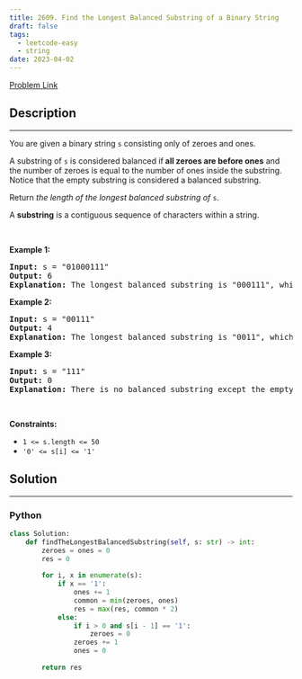 ```yaml
---
title: 2609. Find the Longest Balanced Substring of a Binary String
draft: false
tags: 
  - leetcode-easy
  - string
date: 2023-04-02
---
```


[Problem Link](https://leetcode.com/problems/find-the-longest-balanced-substring-of-a-binary-string/)

## Description

---
<p>You are given a binary string <code>s</code> consisting only of zeroes and ones.</p>

<p>A substring of <code>s</code> is considered balanced if<strong> all zeroes are before ones</strong> and the number of zeroes is equal to the number of ones inside the substring. Notice that the empty substring is considered a balanced substring.</p>

<p>Return <em>the length of the longest balanced substring of </em><code>s</code>.</p>

<p>A <b>substring</b> is a contiguous sequence of characters within a string.</p>

<p>&nbsp;</p>
<p><strong class="example">Example 1:</strong></p>

<pre>
<strong>Input:</strong> s = &quot;01000111&quot;
<strong>Output:</strong> 6
<strong>Explanation:</strong> The longest balanced substring is &quot;000111&quot;, which has length 6.
</pre>

<p><strong class="example">Example 2:</strong></p>

<pre>
<strong>Input:</strong> s = &quot;00111&quot;
<strong>Output:</strong> 4
<strong>Explanation:</strong> The longest balanced substring is &quot;0011&quot;, which has length 4.&nbsp;
</pre>

<p><strong class="example">Example 3:</strong></p>

<pre>
<strong>Input:</strong> s = &quot;111&quot;
<strong>Output:</strong> 0
<strong>Explanation:</strong> There is no balanced substring except the empty substring, so the answer is 0.
</pre>

<p>&nbsp;</p>
<p><strong>Constraints:</strong></p>

<ul>
	<li><code>1 &lt;= s.length &lt;= 50</code></li>
	<li><code>&#39;0&#39; &lt;= s[i] &lt;= &#39;1&#39;</code></li>
</ul>


## Solution

---
### Python
``` py title='find-the-longest-balanced-substring-of-a-binary-string'
class Solution:
    def findTheLongestBalancedSubstring(self, s: str) -> int:
        zeroes = ones = 0
        res = 0
        
        for i, x in enumerate(s):
            if x == '1':
                ones += 1
                common = min(zeroes, ones)
                res = max(res, common * 2)
            else:
                if i > 0 and s[i - 1] == '1':
                    zeroes = 0
                zeroes += 1
                ones = 0
        
        return res
```

